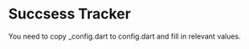 Succsess Tracker
================

You need to copy _config.dart to config.dart and fill in relevant values.
